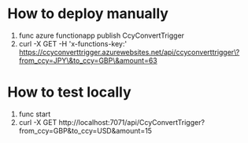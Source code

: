# How to deploy manually
1. func azure functionapp publish CcyConvertTrigger
1. curl -X GET -H 'x-functions-key:<API-KEY-HERE>' https://ccyconverttrigger.azurewebsites.net/api/ccyconverttrigger\?from_ccy=JPY\&to_ccy=GBP\&amount=63
# How to test locally
1. func start
1. curl -X GET http://localhost:7071/api/CcyConvertTrigger?from_ccy=GBP&to_ccy=USD&amount=15

